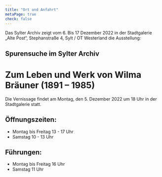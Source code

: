 ```yaml
---
title: "Ort und Anfahrt"
metaPage: true
check: false
---
```


Das Sylter Archiv zeigt vom 6. Bis 17 Dezember 2022 in der Stadtgalerie „Alte Post“, Stephanstraße 4, Sylt / OT Westerland die Ausstellung:


## Spurensuche im Sylter Archiv

# Zum Leben und Werk von **Wilma Bräuner** (1891 – 1985)

Die Vernissage findet am Montag, den 5. Dezember 2022 um 18 Uhr in der Stadtgalerie statt.

## Öffnungszeiten:
* Montag bis Freitag 13 - 17 Uhr
* Samstag 10 - 13 Uhr

## Führungen:
* Montag bis Freitag 16 Uhr
* Samstag 11 Uhr

